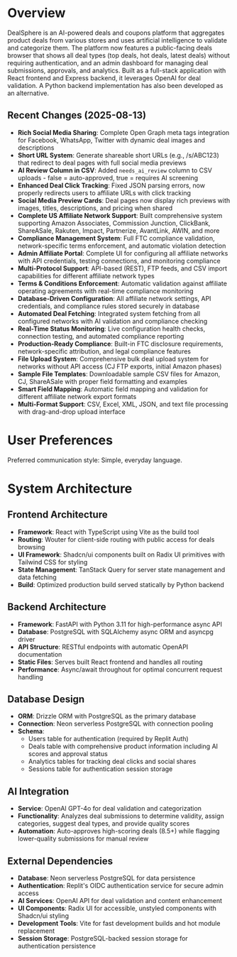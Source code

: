 # Overview

DealSphere is an AI-powered deals and coupons platform that aggregates product deals from various stores and uses artificial intelligence to validate and categorize them. The platform now features a public-facing deals browser that shows all deal types (top deals, hot deals, latest deals) without requiring authentication, and an admin dashboard for managing deal submissions, approvals, and analytics. Built as a full-stack application with React frontend and Express backend, it leverages OpenAI for deal validation. A Python backend implementation has also been developed as an alternative.

## Recent Changes (2025-08-13)
- **Rich Social Media Sharing**: Complete Open Graph meta tags integration for Facebook, WhatsApp, Twitter with dynamic deal images and descriptions
- **Short URL System**: Generate shareable short URLs (e.g., /s/ABC123) that redirect to deal pages with full social media previews
- **AI Review Column in CSV**: Added `needs_ai_review` column to CSV uploads - false = auto-approved, true = requires AI screening
- **Enhanced Deal Click Tracking**: Fixed JSON parsing errors, now properly redirects users to affiliate URLs with click tracking
- **Social Media Preview Cards**: Deal pages now display rich previews with images, titles, descriptions, and pricing when shared
- **Complete US Affiliate Network Support**: Built comprehensive system supporting Amazon Associates, Commission Junction, ClickBank, ShareASale, Rakuten, Impact, Partnerize, AvantLink, AWIN, and more
- **Compliance Management System**: Full FTC compliance validation, network-specific terms enforcement, and automatic violation detection
- **Admin Affiliate Portal**: Complete UI for configuring all affiliate networks with API credentials, testing connections, and monitoring compliance
- **Multi-Protocol Support**: API-based (REST), FTP feeds, and CSV import capabilities for different affiliate network types
- **Terms & Conditions Enforcement**: Automatic validation against affiliate operating agreements with real-time compliance monitoring
- **Database-Driven Configuration**: All affiliate network settings, API credentials, and compliance rules stored securely in database
- **Automated Deal Fetching**: Integrated system fetching from all configured networks with AI validation and compliance checking
- **Real-Time Status Monitoring**: Live configuration health checks, connection testing, and automated compliance reporting
- **Production-Ready Compliance**: Built-in FTC disclosure requirements, network-specific attribution, and legal compliance features
- **File Upload System**: Comprehensive bulk deal upload system for networks without API access (CJ FTP exports, initial Amazon phases)
- **Sample File Templates**: Downloadable sample CSV files for Amazon, CJ, ShareASale with proper field formatting and examples
- **Smart Field Mapping**: Automatic field mapping and validation for different affiliate network export formats
- **Multi-Format Support**: CSV, Excel, XML, JSON, and text file processing with drag-and-drop upload interface

# User Preferences

Preferred communication style: Simple, everyday language.

# System Architecture

## Frontend Architecture
- **Framework**: React with TypeScript using Vite as the build tool
- **Routing**: Wouter for client-side routing with public access for deals browsing
- **UI Framework**: Shadcn/ui components built on Radix UI primitives with Tailwind CSS for styling
- **State Management**: TanStack Query for server state management and data fetching
- **Build**: Optimized production build served statically by Python backend

## Backend Architecture
- **Framework**: FastAPI with Python 3.11 for high-performance async API
- **Database**: PostgreSQL with SQLAlchemy async ORM and asyncpg driver
- **API Structure**: RESTful endpoints with automatic OpenAPI documentation
- **Static Files**: Serves built React frontend and handles all routing
- **Performance**: Async/await throughout for optimal concurrent request handling

## Database Design
- **ORM**: Drizzle ORM with PostgreSQL as the primary database
- **Connection**: Neon serverless PostgreSQL with connection pooling
- **Schema**: 
  - Users table for authentication (required by Replit Auth)
  - Deals table with comprehensive product information including AI scores and approval status
  - Analytics tables for tracking deal clicks and social shares
  - Sessions table for authentication session storage

## AI Integration
- **Service**: OpenAI GPT-4o for deal validation and categorization
- **Functionality**: Analyzes deal submissions to determine validity, assign categories, suggest deal types, and provide quality scores
- **Automation**: Auto-approves high-scoring deals (8.5+) while flagging lower-quality submissions for manual review

## External Dependencies

- **Database**: Neon serverless PostgreSQL for data persistence
- **Authentication**: Replit's OIDC authentication service for secure admin access
- **AI Services**: OpenAI API for deal validation and content enhancement
- **UI Components**: Radix UI for accessible, unstyled components with Shadcn/ui styling
- **Development Tools**: Vite for fast development builds and hot module replacement
- **Session Storage**: PostgreSQL-backed session storage for authentication persistence